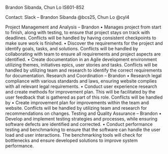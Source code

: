Brandon Sibanda, Chun Lo
IS601-852

Contact: Slack – Brandon Sibanda @bcs25, Chun Lo @cyl4

Project Management and Analysis – Brandon
•	Manages project from start to finish, along with testing, to ensure that project stays on track with deadlines. Conflicts will be handled by having consistent checkpoints to make sure work is finished.
•	Discover the requirements for the project and identify goals, tasks, and solutions. Conflicts will be handled by collaborating with team to ensure all requirements and project aspects are identified.
•	Create documentation in an Agile development environment utilizing themes, initiatives epics, user stories and tasks. Conflicts will be handled by utilizing team and research to identify the correct requirements for documentation.
Research and Coordination – Brandon
•	Research legal compliance with various standards and laws, ensuring website complies with all relevant legal requirements.
•	Conduct user experience research and create methods for improvement plan. This will be facilitated by the user feedback that is gathered as part of this role. Conflicts will be handled by 
•	Create improvement plan for improvements within the team and website. Conflicts will be handled by utilizing team and research for recommendations on changes.
Testing and Quality Assurance – Brandon
•	Develop and implement testing strategies and processes, while ensuring software defects are identified and corrected.
•	Conduct performance testing and benchmarking to ensure that the software can handle the user load and user interactions. The benchmarking tools will check for bottlenecks and ensure developed solutions to improve system performance.

